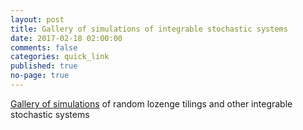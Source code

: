 ```yaml
---
layout: post
title: Gallery of simulations of integrable stochastic systems
date: 2017-02-18 02:00:00
comments: false
categories: quick_link
published: true
no-page: true
---
```


<a href="{{ site.url }}/research/gallery/">Gallery of simulations</a> of random lozenge tilings and other integrable stochastic systems

<!--more-->
